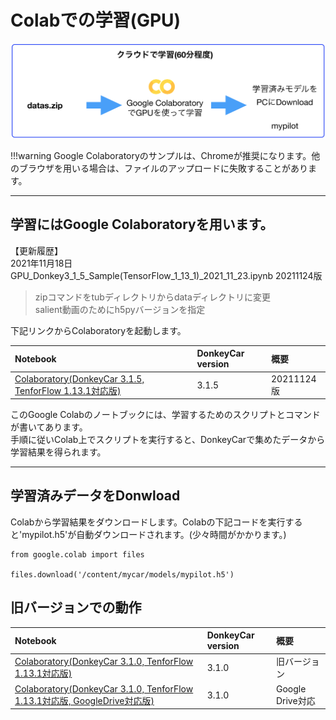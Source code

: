# Colabでの学習(GPU)

![](./img/colab000.png)

!!!warning
	Google Colaboratoryのサンプルは、Chromeが推奨になります。他のブラウザを用いる場合は、ファイルのアップロードに失敗することがあります。

<hr>

## 学習にはGoogle Colaboratoryを用います。

【更新履歴】  
2021年11月18日 GPU_Donkey3_1_5_Sample(TensorFlow_1_13_1)_2021_11_23.ipynb 20211124版  
> zipコマンドをtubディレクトリからdataディレクトリに変更  
> salient動画のためにh5pyバージョンを指定


下記リンクからColaboratoryを起動します。

|Notebook|DonkeyCar version|概要|
|:--|:--|:--|
|<a href="https://colab.research.google.com/github/FaBoPlatform/DonkeyColab/blob/master/GPU_Donkey3_1_5_Sample(TensorFlow_1_13_1)_20211124.ipynb" target="_blank">Colaboratory(DonkeyCar 3.1.5, TenforFlow 1.13.1対応版)</a>|3.1.5|20211124版|


このGoogle Colabのノートブックには、学習するためのスクリプトとコマンドが書いてあります。  
手順に従いColab上でスクリプトを実行すると、DonkeyCarで集めたデータから学習結果を得られます。

<hr>

## 学習済みデータをDonwload

Colabから学習結果をダウンロードします。Colabの下記コードを実行すると'mypilot.h5'が自動ダウンロードされます。(少々時間がかかります。)

```console
from google.colab import files

files.download('/content/mycar/models/mypilot.h5')
```

## 旧バージョンでの動作


|Notebook|DonkeyCar version|概要|
|:--|:--|:--|
|<a href="https://colab.research.google.com/github/FaBoPlatform/DonkeyColab/blob/master/GPU_Donkey3_1_0_Sample(TensorFlow_1_13_1).ipynb" target="_blank">Colaboratory(DonkeyCar 3.1.0, TenforFlow 1.13.1対応版)</a>|3.1.0|旧バージョン|
|<a href="https://colab.research.google.com/github/FaBoPlatform/DonkeyColab/blob/master/GPU_GoogleDrive_Donkey3_1_0_Sample(TensorFlow_1_13_1).ipynb" target="_blank">Colaboratory(DonkeyCar 3.1.0, TenforFlow 1.13.1対応版, GoogleDrive対応版)|3.1.0|Google Drive対応|
